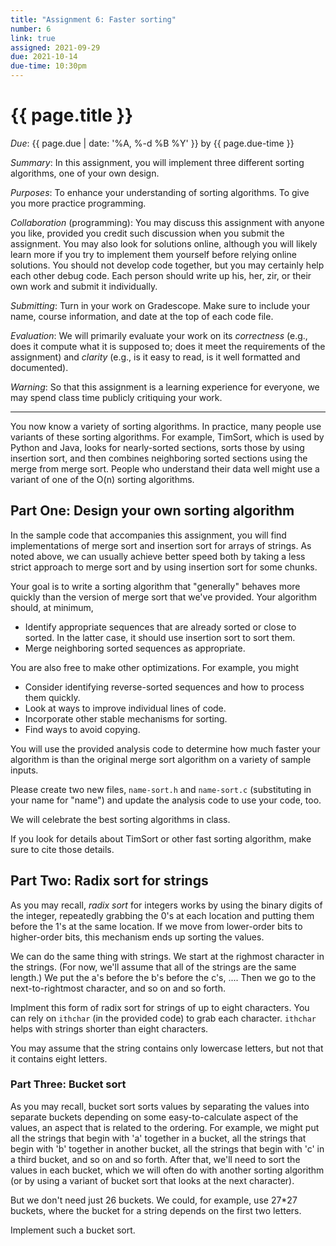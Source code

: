 ```yaml
---
title: "Assignment 6: Faster sorting"
number: 6
link: true
assigned: 2021-09-29
due: 2021-10-14
due-time: 10:30pm
---
```

# {{ page.title }}

*Due*: {{ page.due | date: '%A, %-d %B %Y' }} by {{ page.due-time }}

*Summary*: In this assignment, you will implement three different sorting
algorithms, one of your own design.

*Purposes*: To enhance your understanding of sorting algorithms.  To give
you more practice programming.

*Collaboration* (programming): You may discuss this assignment with
anyone you like, provided you credit such discussion when you submit
the assignment.  You may also look for solutions online, although
you will likely learn more if you try to implement them yourself
before relying online solutions.  You should not develop code
together, but you may certainly help each other debug code.  Each
person should write up his, her, zir, or their own work and submit
it individually.

*Submitting*: Turn in your work on Gradescope.  Make sure to include
your name, course information, and date at the top of each code
file.

*Evaluation*: We will primarily evaluate your work on its *correctness*
(e.g., does it compute what it is supposed to; does it meet the
requirements of the assignment) and *clarity* (e.g., is it easy to read,
is it well formatted and documented).  

*Warning*: So that this assignment is a learning experience for everyone,
we may spend class time publicly critiquing your work.

---

You now know a variety of sorting algorithms.  In practice, many 
people use variants of these sorting algorithms.  For example,
TimSort, which is used by Python and Java, looks for nearly-sorted
sections, sorts those by using insertion sort, and then combines
neighboring sorted sections using the merge from merge sort.  People
who understand their data well might use a variant of one of the
O(n) sorting algorithms.

## Part One: Design your own sorting algorithm

In the sample code that accompanies this assignment, you will find
implementations of merge sort and insertion sort for arrays of
strings.  As noted above, we can usually achieve better speed both
by taking a less strict approach to merge sort and by using insertion
sort for some chunks.

Your goal is to write a sorting algorithm that "generally" behaves
more quickly than the version of merge sort that we've provided.  Your
algorithm should, at minimum,

* Identify appropriate sequences that are already sorted or close to
  sorted.  In the latter case, it should use insertion sort to sort
  them.
* Merge neighboring sorted sequences as appropriate.

You are also free to make other optimizations.  For example, you
might

* Consider identifying reverse-sorted sequences and how to process 
  them quickly.
* Look at ways to improve individual lines of code.
* Incorporate other stable mechanisms for sorting.
* Find ways to avoid copying.

You will use the provided analysis code to determine how much faster
your algorithm is than the original merge sort algorithm on a variety
of sample inputs.

Please create two new files, `name-sort.h` and `name-sort.c`
(substituting in your name for "name") and update the analysis code
to use your code, too.

We will celebrate the best sorting algorithms in class.

If you look for details about TimSort or other fast sorting algorithm,
make sure to cite those details.

## Part Two: Radix sort for strings

As you may recall, *radix sort* for integers works by using the binary
digits of the integer, repeatedly grabbing the 0's at each location
and putting them before the 1's at the same location.  If we move
from lower-order bits to higher-order bits, this mechanism ends up
sorting the values.

We can do the same thing with strings.  We start at the righmost
character in the strings.  (For now, we'll assume that all of the
strings are the same length.)  We put the a's before the b's before
the c's, ....  Then we go to the next-to-rightmost character, and
so on and so forth.

Implment this form of radix sort for strings of up to eight characters.
You can rely on `ithchar` (in the provided code) to grab each character.
`ithchar` helps with strings shorter than eight characters.

You may assume that the string contains only lowercase letters, but not that it contains eight letters.

### Part Three: Bucket sort

As you may recall, bucket sort sorts values by separating the values
into separate buckets depending on some easy-to-calculate aspect
of the values, an aspect that is related to the ordering.  For
example, we might put all the strings that begin with 'a' together
in a bucket, all the strings that begin with 'b' together in another
bucket, all the strings that begin with 'c' in a third bucket, and
so on and so forth.  After that, we'll need to sort the values in each
bucket, which we will often do with another sorting algorithm (or by
using a variant of bucket sort that looks at the next character).

But we don't need just 26 buckets.  We could, for example, use 27\*27
buckets, where the bucket for a string depends on the first two letters.

Implement such a bucket sort.
